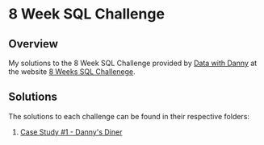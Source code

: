 # 8 Week SQL Challenge
## Overview

My solutions to the 8 Week SQL Challenge provided by [Data with Danny](https://www.datawithdanny.com/) at the website [8 Weeks SQL Challenege](https://8weeksqlchallenge.com).

## Solutions

The solutions to each challenge can be found in their respective folders:

1. [Case Study #1 - Danny's Diner](https://github.com/kgosse412/8_week_sql_challenge/tree/main/Case%20Study%20%231%20-%20Danny's%20Diner)